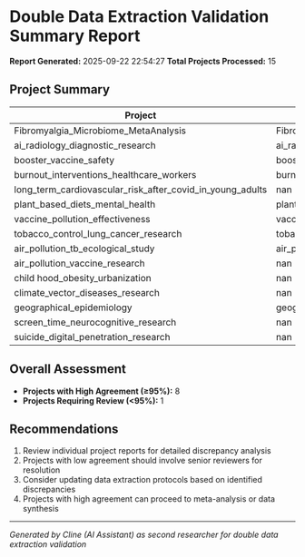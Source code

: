 # Double Data Extraction Validation Summary Report

**Report Generated:** 2025-09-22 22:54:27
**Total Projects Processed:** 15

## Project Summary

| Project | Report_Path | Overall_Agreement | Status |
|--------|-----------|-------------------|--------|
| Fibromyalgia_Microbiome_MetaAnalysis | Fibromyalgia_Microbiome_MetaAnalysis/double_extraction_validation_report_20250922_225427.md | 100.00% | Completed |
| ai_radiology_diagnostic_research | ai_radiology_diagnostic_research/double_extraction_validation_report_20250922_225427.md | 93.75% | Completed |
| booster_vaccine_safety | booster_vaccine_safety/double_extraction_validation_report_20250922_225427.md | 100.00% | Completed |
| burnout_interventions_healthcare_workers | burnout_interventions_healthcare_workers/double_extraction_validation_report_20250922_225427.md | 95.83% | Completed |
| long_term_cardiovascular_risk_after_covid_in_young_adults | nan | nan | Failed |
| plant_based_diets_mental_health | plant_based_diets_mental_health/double_extraction_validation_report_20250922_225427.md | 100.00% | Completed |
| vaccine_pollution_effectiveness | vaccine_pollution_effectiveness/double_extraction_validation_report_20250922_225427.md | 100.00% | Completed |
| tobacco_control_lung_cancer_research | tobacco_control_lung_cancer_research/double_extraction_validation_report_20250922_225427.md | 100.00% | Completed |
| air_pollution_tb_ecological_study | air_pollution_tb_ecological_study/double_extraction_validation_report_20250922_225427.md | 100.00% | Completed |
| air_pollution_vaccine_research | nan | nan | Skipped |
| child hood_obesity_urbanization | nan | nan | Skipped |
| climate_vector_diseases_research | nan | nan | Skipped |
| geographical_epidemiology | geographical_epidemiology/double_extraction_validation_report_20250922_225427.md | 100.00% | Completed |
| screen_time_neurocognitive_research | nan | nan | Skipped |
| suicide_digital_penetration_research | nan | nan | Skipped |


## Overall Assessment

- **Projects with High Agreement (≥95%):** 8
- **Projects Requiring Review (<95%):** 1

## Recommendations

1. Review individual project reports for detailed discrepancy analysis
2. Projects with low agreement should involve senior reviewers for resolution
3. Consider updating data extraction protocols based on identified discrepancies
4. Projects with high agreement can proceed to meta-analysis or data synthesis

---
*Generated by Cline (AI Assistant) as second researcher for double data extraction validation*
